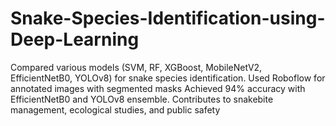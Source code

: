 # Snake-Species-Identification-using-Deep-Learning
Compared various models (SVM, RF, XGBoost, MobileNetV2, EfficientNetB0, YOLOv8) for snake species identification. Used Roboflow for annotated images with segmented masks Achieved 94% accuracy with EfficientNetB0 and YOLOv8 ensemble. Contributes to snakebite management, ecological studies, and public safety
